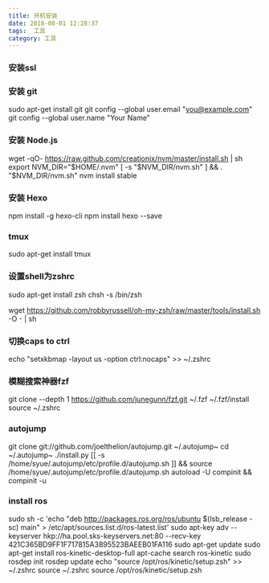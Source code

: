 ```yaml
---
title: 开机安装
date: 2018-08-01 12:28:37
tags:  工具
category: 工具
---
```

### 安装ssl

### 安装 git
sudo apt-get install git
git config --global user.email "you@example.com"
git config --global user.name "Your Name"

### 安装 Node.js
wget -qO- https://raw.github.com/creationix/nvm/master/install.sh | sh
export NVM_DIR="$HOME/.nvm"
[ -s "$NVM_DIR/nvm.sh" ] && \. "$NVM_DIR/nvm.sh"
nvm install stable
### 安装 Hexo
npm install -g hexo-cli
npm install hexo --save
###  tmux
sudo apt-get install tmux
### 设置shell为zshrc
sudo apt-get install zsh
chsh -s /bin/zsh
<!-- 安装oh my zsh -->
wget https://github.com/robbyrussell/oh-my-zsh/raw/master/tools/install.sh -O - | sh
### 切换caps to ctrl
echo "setxkbmap -layout us -option ctrl:nocaps" >> ~/.zshrc
### 模糊搜索神器fzf
git clone --depth 1 https://github.com/junegunn/fzf.git ~/.fzf
~/.fzf/install
source ~/.zshrc
### autojump
git clone git://github.com/joelthelion/autojump.git ~/.autojump~
cd ~/.autojump~
./install.py
[[ -s /home/syue/.autojump/etc/profile.d/autojump.sh ]] && source /home/syue/.autojump/etc/profile.d/autojump.sh
autoload -U compinit && compinit -u

### install ros
sudo sh -c 'echo "deb http://packages.ros.org/ros/ubuntu $(lsb_release -sc) main" > /etc/apt/sources.list.d/ros-latest.list'
sudo apt-key adv --keyserver hkp://ha.pool.sks-keyservers.net:80 --recv-key 421C365BD9FF1F717815A3895523BAEEB01FA116
sudo apt-get update
sudo apt-get install ros-kinetic-desktop-full
apt-cache search ros-kinetic
sudo rosdep init
rosdep update
echo "source /opt/ros/kinetic/setup.zsh" >> ~/.zshrc
source ~/.zshrc
source /opt/ros/kinetic/setup.zsh